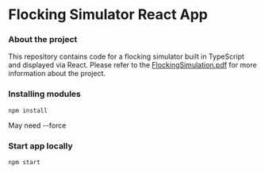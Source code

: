 # Flocking Simulator React App

### About the project

This repository contains code for a flocking simulator built in TypeScript and displayed via React. Please refer to the [FlockingSimulation.pdf](https://github.com/ethan-lao/FlockingSimulator/blob/master/FlockingSimulation.pdf) for more information about the project.

### Installing modules

`npm install`

May need --force

### Start app locally

`npm start`
